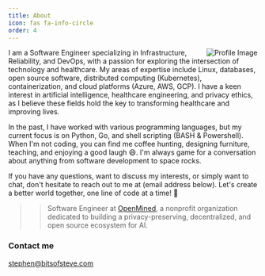 ```yaml
---
title: About
icon: fas fa-info-circle
order: 4
---
```



<img style="float: right;" src="https://github.com/bitsofsteve.png?size=200" alt="Profile Image">

I am a Software Engineer specializing in Infrastructure, Reliability, and DevOps, with a passion for exploring the intersection of technology and healthcare. My areas of expertise include Linux, databases, open source software, distributed computing (Kubernetes), containerization, and cloud platforms (Azure, AWS, GCP). I have a keen interest in artificial intelligence, healthcare engineering, and privacy ethics, as I believe these fields hold the key to transforming healthcare and improving lives.

In the past, I have worked with various programming languages, but my current focus is on Python, Go, and shell scripting (BASH & Powershell). When I'm not coding, you can find me coffee hunting, designing furniture, teaching, and enjoying a good laugh 😄. I'm always game for a conversation about anything from software development to space rocks.

If you have any questions, want to discuss my interests, or simply want to chat, don't hesitate to reach out to me at (email address below). Let's create a better world together, one line of code at a time! 🚀


>> Software Engineer at [OpenMined](https://www.openmined.org/), a nonprofit organization dedicated to building a privacy-preserving, decentralized, and open source ecosystem for AI.

### Contact me

[stephen@bitsofsteve.com](mailto:stephen@bitsteve.com)
